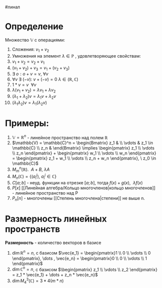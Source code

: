 #линал 
# Определение
Множество $\mathbb{V}$ с операциями:
1. Сложения: $v_1 + v_2$
2. Умножения на элемент $\lambda \in \mathbb{P}$
, удовлетворяющее свойствам:
1. $v_1 + v_2 = v_2 + v_1$
2. $(v_1 + v_2) + v_3 = v_1 + (v_2 + v_3)$
3. $\exists \  o: o + v = v, \  \forall v$
4. $\forall v \ \exists \ (-v): \ v + (-v) = 0$
$\lambda \in (\mathbb{R}, \mathbb{C})$
5. $1 * v = v \ \ \forall v$
6. $\lambda (v_1 + v_2) = \lambda v_1 + \lambda v_2$
7. $(\lambda_1 + \lambda_2)v = \lambda_1 v + \lambda_2 v$
8. $(\lambda_1  \lambda_2)v = \lambda_1 (\lambda_2 v)$
# Примеры:
1. $\mathbb{V} = \mathbb{R}^n$ - линейное пространство над полем $\mathbb{R}$
2. $\mathbb{V} = \mathbb{C}^n = \begin{Bmatrix} z_1 &  \\ \vdots & z_1 \in \mathbb{C} \\ z_n & \end{Bmatrix} \implies \begin{pmatrix} z_1 \\ \vdots \\ z_n \end{pmatrix} + \begin{pmatrix} w_1 \\ \vdots \\ w_n \end{pmatrix} = \begin{pmatrix} z_1 + w_1 \\ \vdots \\ z_n + w_n \end{pmatrix}, \ z_0 \in \mathbb{C}$
3. $M_{m}^{n}(\mathbb{R}). \ \ A + B, \ \lambda A$
4. $M_n(\mathbb{C}) = \{ (a_i^j), \ a_i^j \in \mathbb{C} \}$
5. $C[a; b]$ - неуд. функции на отрезке $[a; b]$, тогда $f(x) + g(x), \ \ \lambda f(x)$
6. $P[x]$ [[Линейная алгебра/Кольцо многочленов|кольцо многочленов]] - линейное пространство над P
7. $P_n[n]$ - многочлены [[Степень многочлена|степени]] не выше n.
# Размерность линейных пространств
**Размерность** - количество векторов в базисе
1. $\dim \mathbb{R}^n = n$, с базисом $\vec{e_1} = \begin{pmatrix}1 \\ 0 \\ \vdots \\ 0 \end{pmatrix}, \dots , \vec{e_n} = \begin{pmatrix}0 \\ 0 \\ \vdots \\ 1 \end{pmatrix}$
2. $\dim \mathbb{C}^n = n$, с базисом $\begin{pmatrix} z_1 \\ \vdots \\ z_2 \end{pmatrix} = z_1 * \vec{e_1} + \dots + z_n * \vec{e_n}$
3. $\dim M_{4}^{3}(\mathbb{C}) = 3 * 4 (m * n)$